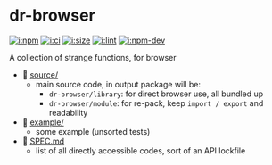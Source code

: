 # dr-browser

[![i:npm]][l:npm]
[![i:ci]][l:ci]
[![i:size]][l:size]
[![i:lint]][l:lint]
[![i:npm-dev]][l:npm]

A collection of strange functions, for browser

[i:npm]: https://img.shields.io/npm/v/dr-browser.svg?colorB=blue
[i:npm-dev]: https://img.shields.io/npm/v/dr-browser/dev.svg
[l:npm]: https://npm.im/dr-browser
[i:ci]: https://img.shields.io/travis/dr-browser/dr-browser/master.svg
[l:ci]: https://travis-ci.org/dr-browser/dr-browser
[i:size]: https://packagephobia.now.sh/badge?p=dr-browser
[l:size]: https://packagephobia.now.sh/result?p=dr-browser
[i:lint]: https://img.shields.io/badge/code_style-standard_ES6+-yellow.svg
[l:lint]: https://standardjs.com

[//]: # (NON_PACKAGE_CONTENT)

- 📁 [source/](source/)
  - main source code, in output package will be:
    - `dr-browser/library`: for direct browser use, all bundled up
    - `dr-browser/module`: for re-pack, keep `import / export` and readability
- 📁 [example/](example/)
  - some example (unsorted tests)
- 📄 [SPEC.md](SPEC.md)
  - list of all directly accessible codes, sort of an API lockfile
